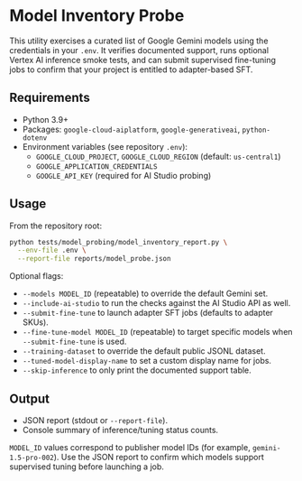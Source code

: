 # Model Inventory Probe

This utility exercises a curated list of Google Gemini models using the
credentials in your `.env`. It verifies documented support, runs optional
Vertex AI inference smoke tests, and can submit supervised fine-tuning jobs
to confirm that your project is entitled to adapter-based SFT.

## Requirements

- Python 3.9+
- Packages: `google-cloud-aiplatform`, `google-generativeai`, `python-dotenv`
- Environment variables (see repository `.env`):
  - `GOOGLE_CLOUD_PROJECT`, `GOOGLE_CLOUD_REGION` (default: `us-central1`)
  - `GOOGLE_APPLICATION_CREDENTIALS`
  - `GOOGLE_API_KEY` (required for AI Studio probing)

## Usage

From the repository root:

```bash
python tests/model_probing/model_inventory_report.py \
  --env-file .env \
  --report-file reports/model_probe.json
```

Optional flags:

- `--models MODEL_ID` (repeatable) to override the default Gemini set.
- `--include-ai-studio` to run the checks against the AI Studio API as well.
- `--submit-fine-tune` to launch adapter SFT jobs (defaults to adapter SKUs).
- `--fine-tune-model MODEL_ID` (repeatable) to target specific models when
  `--submit-fine-tune` is used.
- `--training-dataset` to override the default public JSONL dataset.
- `--tuned-model-display-name` to set a custom display name for jobs.
- `--skip-inference` to only print the documented support table.

## Output

- JSON report (stdout or `--report-file`).
- Console summary of inference/tuning status counts.

`MODEL_ID` values correspond to publisher model IDs (for example,
`gemini-1.5-pro-002`). Use the JSON report to confirm which models
support supervised tuning before launching a job.
